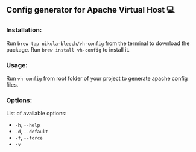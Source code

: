 ## Config generator for Apache Virtual Host :computer:

### Installation:
Run `brew tap nikola-bleech/vh-config` from the terminal to download the package.
Run `brew install vh-config` to install it.

### Usage:
Run `vh-config` from root folder of your project to generate apache config files.

### Options:
List of available options:
* `-h`, `--help`
* `-d`, `--default`
* `-f`,  `--force`
* `-v`
